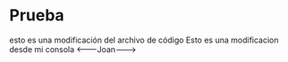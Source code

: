 # Prueba

esto es una modificación del archivo de código
Esto es una modificacion desde mi consola <---Joan--->
